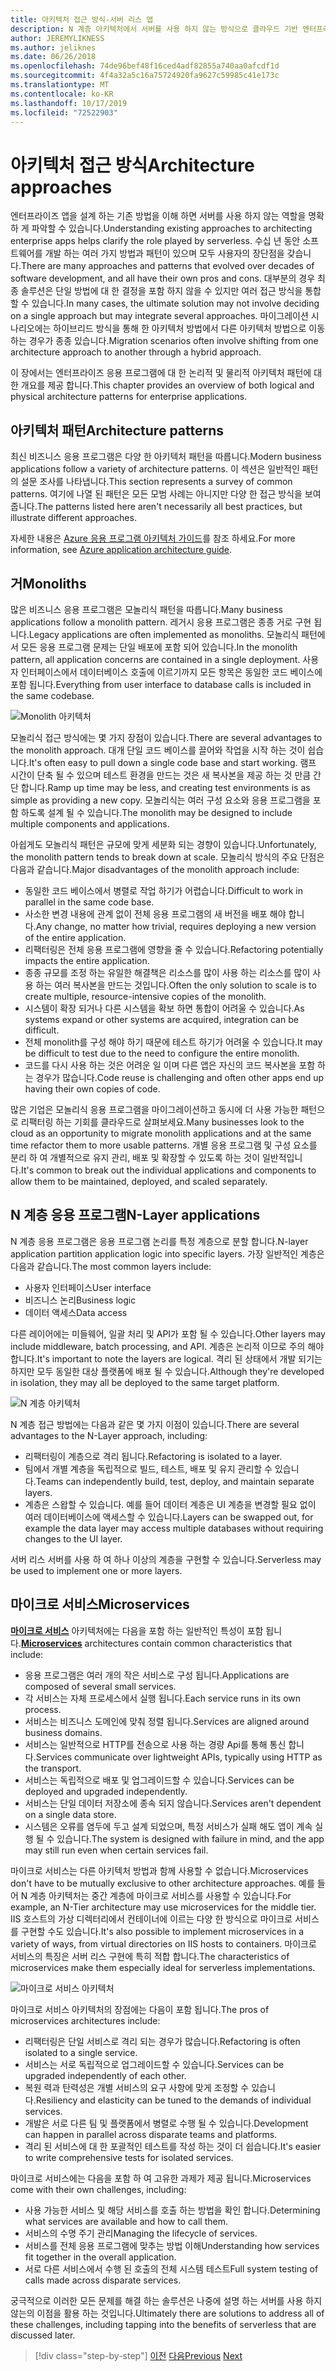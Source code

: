 ```yaml
---
title: 아키텍처 접근 방식-서버 리스 앱
description: N 계층 아키텍처에서 서버를 사용 하지 않는 방식으로 클라우드 기반 엔터프라이즈 응용 프로그램을 빌드하는 아키텍처를 소개 합니다.
author: JEREMYLIKNESS
ms.author: jeliknes
ms.date: 06/26/2018
ms.openlocfilehash: 74de96bef48f16ced4adf82855a740aa0afcdf1d
ms.sourcegitcommit: 4f4a32a5c16a75724920fa9627c59985c41e173c
ms.translationtype: MT
ms.contentlocale: ko-KR
ms.lasthandoff: 10/17/2019
ms.locfileid: "72522903"
---
```

# <a name="architecture-approaches"></a><span data-ttu-id="cd786-103">아키텍처 접근 방식</span><span class="sxs-lookup"><span data-stu-id="cd786-103">Architecture approaches</span></span>

<span data-ttu-id="cd786-104">엔터프라이즈 앱을 설계 하는 기존 방법을 이해 하면 서버를 사용 하지 않는 역할을 명확 하 게 파악할 수 있습니다.</span><span class="sxs-lookup"><span data-stu-id="cd786-104">Understanding existing approaches to architecting enterprise apps helps clarify the role played by serverless.</span></span> <span data-ttu-id="cd786-105">수십 년 동안 소프트웨어를 개발 하는 여러 가지 방법과 패턴이 있으며 모두 사용자의 장단점을 갖습니다.</span><span class="sxs-lookup"><span data-stu-id="cd786-105">There are many approaches and patterns that evolved over decades of software development, and all have their own pros and cons.</span></span> <span data-ttu-id="cd786-106">대부분의 경우 최종 솔루션은 단일 방법에 대 한 결정을 포함 하지 않을 수 있지만 여러 접근 방식을 통합할 수 있습니다.</span><span class="sxs-lookup"><span data-stu-id="cd786-106">In many cases, the ultimate solution may not involve deciding on a single approach but may integrate several approaches.</span></span> <span data-ttu-id="cd786-107">마이그레이션 시나리오에는 하이브리드 방식을 통해 한 아키텍처 방법에서 다른 아키텍처 방법으로 이동 하는 경우가 종종 있습니다.</span><span class="sxs-lookup"><span data-stu-id="cd786-107">Migration scenarios often involve shifting from one architecture approach to another through a hybrid approach.</span></span>

<span data-ttu-id="cd786-108">이 장에서는 엔터프라이즈 응용 프로그램에 대 한 논리적 및 물리적 아키텍처 패턴에 대 한 개요를 제공 합니다.</span><span class="sxs-lookup"><span data-stu-id="cd786-108">This chapter provides an overview of both logical and physical architecture patterns for enterprise applications.</span></span>

## <a name="architecture-patterns"></a><span data-ttu-id="cd786-109">아키텍처 패턴</span><span class="sxs-lookup"><span data-stu-id="cd786-109">Architecture patterns</span></span>

<span data-ttu-id="cd786-110">최신 비즈니스 응용 프로그램은 다양 한 아키텍처 패턴을 따릅니다.</span><span class="sxs-lookup"><span data-stu-id="cd786-110">Modern business applications follow a variety of architecture patterns.</span></span> <span data-ttu-id="cd786-111">이 섹션은 일반적인 패턴의 설문 조사를 나타냅니다.</span><span class="sxs-lookup"><span data-stu-id="cd786-111">This section represents a survey of common patterns.</span></span> <span data-ttu-id="cd786-112">여기에 나열 된 패턴은 모든 모범 사례는 아니지만 다양 한 접근 방식을 보여 줍니다.</span><span class="sxs-lookup"><span data-stu-id="cd786-112">The patterns listed here aren't necessarily all best practices, but illustrate different approaches.</span></span>

<span data-ttu-id="cd786-113">자세한 내용은 [Azure 응용 프로그램 아키텍처 가이드](https://docs.microsoft.com/azure/architecture/guide/)를 참조 하세요.</span><span class="sxs-lookup"><span data-stu-id="cd786-113">For more information, see [Azure application architecture guide](https://docs.microsoft.com/azure/architecture/guide/).</span></span>

## <a name="monoliths"></a><span data-ttu-id="cd786-114">거</span><span class="sxs-lookup"><span data-stu-id="cd786-114">Monoliths</span></span>

<span data-ttu-id="cd786-115">많은 비즈니스 응용 프로그램은 모놀리식 패턴을 따릅니다.</span><span class="sxs-lookup"><span data-stu-id="cd786-115">Many business applications follow a monolith pattern.</span></span> <span data-ttu-id="cd786-116">레거시 응용 프로그램은 종종 거로 구현 됩니다.</span><span class="sxs-lookup"><span data-stu-id="cd786-116">Legacy applications are often implemented as monoliths.</span></span> <span data-ttu-id="cd786-117">모놀리식 패턴에서 모든 응용 프로그램 문제는 단일 배포에 포함 되어 있습니다.</span><span class="sxs-lookup"><span data-stu-id="cd786-117">In the monolith pattern, all application concerns are contained in a single deployment.</span></span> <span data-ttu-id="cd786-118">사용자 인터페이스에서 데이터베이스 호출에 이르기까지 모든 항목은 동일한 코드 베이스에 포함 됩니다.</span><span class="sxs-lookup"><span data-stu-id="cd786-118">Everything from user interface to database calls is included in the same codebase.</span></span>

![Monolith 아키텍처](./media/monolith-architecture.png)

<span data-ttu-id="cd786-120">모놀리식 접근 방식에는 몇 가지 장점이 있습니다.</span><span class="sxs-lookup"><span data-stu-id="cd786-120">There are several advantages to the monolith approach.</span></span> <span data-ttu-id="cd786-121">대개 단일 코드 베이스를 끌어와 작업을 시작 하는 것이 쉽습니다.</span><span class="sxs-lookup"><span data-stu-id="cd786-121">It's often easy to pull down a single code base and start working.</span></span> <span data-ttu-id="cd786-122">램프 시간이 단축 될 수 있으며 테스트 환경을 만드는 것은 새 복사본을 제공 하는 것 만큼 간단 합니다.</span><span class="sxs-lookup"><span data-stu-id="cd786-122">Ramp up time may be less, and creating test environments is as simple as providing a new copy.</span></span> <span data-ttu-id="cd786-123">모놀리식는 여러 구성 요소와 응용 프로그램을 포함 하도록 설계 될 수 있습니다.</span><span class="sxs-lookup"><span data-stu-id="cd786-123">The monolith may be designed to include multiple components and applications.</span></span>

<span data-ttu-id="cd786-124">아쉽게도 모놀리식 패턴은 규모에 맞게 세분화 되는 경향이 있습니다.</span><span class="sxs-lookup"><span data-stu-id="cd786-124">Unfortunately, the monolith pattern tends to break down at scale.</span></span> <span data-ttu-id="cd786-125">모놀리식 방식의 주요 단점은 다음과 같습니다.</span><span class="sxs-lookup"><span data-stu-id="cd786-125">Major disadvantages of the monolith approach include:</span></span>

- <span data-ttu-id="cd786-126">동일한 코드 베이스에서 병렬로 작업 하기가 어렵습니다.</span><span class="sxs-lookup"><span data-stu-id="cd786-126">Difficult to work in parallel in the same code base.</span></span>
- <span data-ttu-id="cd786-127">사소한 변경 내용에 관계 없이 전체 응용 프로그램의 새 버전을 배포 해야 합니다.</span><span class="sxs-lookup"><span data-stu-id="cd786-127">Any change, no matter how trivial, requires deploying a new version of the entire application.</span></span>
- <span data-ttu-id="cd786-128">리팩터링은 전체 응용 프로그램에 영향을 줄 수 있습니다.</span><span class="sxs-lookup"><span data-stu-id="cd786-128">Refactoring potentially impacts the entire application.</span></span>
- <span data-ttu-id="cd786-129">종종 규모를 조정 하는 유일한 해결책은 리소스를 많이 사용 하는 리소스를 많이 사용 하는 여러 복사본을 만드는 것입니다.</span><span class="sxs-lookup"><span data-stu-id="cd786-129">Often the only solution to scale is to create multiple, resource-intensive copies of the monolith.</span></span>
- <span data-ttu-id="cd786-130">시스템이 확장 되거나 다른 시스템을 확보 하면 통합이 어려울 수 있습니다.</span><span class="sxs-lookup"><span data-stu-id="cd786-130">As systems expand or other systems are acquired, integration can be difficult.</span></span>
- <span data-ttu-id="cd786-131">전체 monolith를 구성 해야 하기 때문에 테스트 하기가 어려울 수 있습니다.</span><span class="sxs-lookup"><span data-stu-id="cd786-131">It may be difficult to test due to the need to configure the entire monolith.</span></span>
- <span data-ttu-id="cd786-132">코드를 다시 사용 하는 것은 어려운 일 이며 다른 앱은 자신의 코드 복사본을 포함 하는 경우가 많습니다.</span><span class="sxs-lookup"><span data-stu-id="cd786-132">Code reuse is challenging and often other apps end up having their own copies of code.</span></span>

<span data-ttu-id="cd786-133">많은 기업은 모놀리식 응용 프로그램을 마이그레이션하고 동시에 더 사용 가능한 패턴으로 리팩터링 하는 기회를 클라우드로 살펴보세요.</span><span class="sxs-lookup"><span data-stu-id="cd786-133">Many businesses look to the cloud as an opportunity to migrate monolith applications and at the same time refactor them to more usable patterns.</span></span> <span data-ttu-id="cd786-134">개별 응용 프로그램 및 구성 요소를 분리 하 여 개별적으로 유지 관리, 배포 및 확장할 수 있도록 하는 것이 일반적입니다.</span><span class="sxs-lookup"><span data-stu-id="cd786-134">It's common to break out the individual applications and components to allow them to be maintained, deployed, and scaled separately.</span></span>

## <a name="n-layer-applications"></a><span data-ttu-id="cd786-135">N 계층 응용 프로그램</span><span class="sxs-lookup"><span data-stu-id="cd786-135">N-Layer applications</span></span>

<span data-ttu-id="cd786-136">N 계층 응용 프로그램은 응용 프로그램 논리를 특정 계층으로 분할 합니다.</span><span class="sxs-lookup"><span data-stu-id="cd786-136">N-layer application partition application logic into specific layers.</span></span> <span data-ttu-id="cd786-137">가장 일반적인 계층은 다음과 같습니다.</span><span class="sxs-lookup"><span data-stu-id="cd786-137">The most common layers include:</span></span>

- <span data-ttu-id="cd786-138">사용자 인터페이스</span><span class="sxs-lookup"><span data-stu-id="cd786-138">User interface</span></span>
- <span data-ttu-id="cd786-139">비즈니스 논리</span><span class="sxs-lookup"><span data-stu-id="cd786-139">Business logic</span></span>
- <span data-ttu-id="cd786-140">데이터 액세스</span><span class="sxs-lookup"><span data-stu-id="cd786-140">Data access</span></span>

<span data-ttu-id="cd786-141">다른 레이어에는 미들웨어, 일괄 처리 및 API가 포함 될 수 있습니다.</span><span class="sxs-lookup"><span data-stu-id="cd786-141">Other layers may include middleware, batch processing, and API.</span></span> <span data-ttu-id="cd786-142">계층은 논리적 이므로 주의 해야 합니다.</span><span class="sxs-lookup"><span data-stu-id="cd786-142">It's important to note the layers are logical.</span></span> <span data-ttu-id="cd786-143">격리 된 상태에서 개발 되기는 하지만 모두 동일한 대상 플랫폼에 배포 될 수 있습니다.</span><span class="sxs-lookup"><span data-stu-id="cd786-143">Although they're developed in isolation, they may all be deployed to the same target platform.</span></span>

![N 계층 아키텍처](./media/n-layer-architecture.png)

<span data-ttu-id="cd786-145">N 계층 접근 방법에는 다음과 같은 몇 가지 이점이 있습니다.</span><span class="sxs-lookup"><span data-stu-id="cd786-145">There are several advantages to the N-Layer approach, including:</span></span>

- <span data-ttu-id="cd786-146">리팩터링이 계층으로 격리 됩니다.</span><span class="sxs-lookup"><span data-stu-id="cd786-146">Refactoring is isolated to a layer.</span></span>
- <span data-ttu-id="cd786-147">팀에서 개별 계층을 독립적으로 빌드, 테스트, 배포 및 유지 관리할 수 있습니다.</span><span class="sxs-lookup"><span data-stu-id="cd786-147">Teams can independently build, test, deploy, and maintain separate layers.</span></span>
- <span data-ttu-id="cd786-148">계층은 스왑할 수 있습니다. 예를 들어 데이터 계층은 UI 계층을 변경할 필요 없이 여러 데이터베이스에 액세스할 수 있습니다.</span><span class="sxs-lookup"><span data-stu-id="cd786-148">Layers can be swapped out, for example the data layer may access multiple databases without requiring changes to the UI layer.</span></span>

<span data-ttu-id="cd786-149">서버 리스 서버를 사용 하 여 하나 이상의 계층을 구현할 수 있습니다.</span><span class="sxs-lookup"><span data-stu-id="cd786-149">Serverless may be used to implement one or more layers.</span></span>

## <a name="microservices"></a><span data-ttu-id="cd786-150">마이크로 서비스</span><span class="sxs-lookup"><span data-stu-id="cd786-150">Microservices</span></span>

<span data-ttu-id="cd786-151">**[마이크로 서비스](https://docs.microsoft.com/azure/architecture/guide/architecture-styles/microservices)** 아키텍처에는 다음을 포함 하는 일반적인 특성이 포함 됩니다.</span><span class="sxs-lookup"><span data-stu-id="cd786-151">**[Microservices](https://docs.microsoft.com/azure/architecture/guide/architecture-styles/microservices)** architectures contain common characteristics that include:</span></span>

- <span data-ttu-id="cd786-152">응용 프로그램은 여러 개의 작은 서비스로 구성 됩니다.</span><span class="sxs-lookup"><span data-stu-id="cd786-152">Applications are composed of several small services.</span></span>
- <span data-ttu-id="cd786-153">각 서비스는 자체 프로세스에서 실행 됩니다.</span><span class="sxs-lookup"><span data-stu-id="cd786-153">Each service runs in its own process.</span></span>
- <span data-ttu-id="cd786-154">서비스는 비즈니스 도메인에 맞춰 정렬 됩니다.</span><span class="sxs-lookup"><span data-stu-id="cd786-154">Services are aligned around business domains.</span></span>
- <span data-ttu-id="cd786-155">서비스는 일반적으로 HTTP를 전송으로 사용 하는 경량 Api를 통해 통신 합니다.</span><span class="sxs-lookup"><span data-stu-id="cd786-155">Services communicate over lightweight APIs, typically using HTTP as the transport.</span></span>
- <span data-ttu-id="cd786-156">서비스는 독립적으로 배포 및 업그레이드할 수 있습니다.</span><span class="sxs-lookup"><span data-stu-id="cd786-156">Services can be deployed and upgraded independently.</span></span>
- <span data-ttu-id="cd786-157">서비스는 단일 데이터 저장소에 종속 되지 않습니다.</span><span class="sxs-lookup"><span data-stu-id="cd786-157">Services aren't dependent on a single data store.</span></span>
- <span data-ttu-id="cd786-158">시스템은 오류를 염두에 두고 설계 되었으며, 특정 서비스가 실패 해도 앱이 계속 실행 될 수 있습니다.</span><span class="sxs-lookup"><span data-stu-id="cd786-158">The system is designed with failure in mind, and the app may still run even when certain services fail.</span></span>

<span data-ttu-id="cd786-159">마이크로 서비스는 다른 아키텍처 방법과 함께 사용할 수 없습니다.</span><span class="sxs-lookup"><span data-stu-id="cd786-159">Microservices don't have to be mutually exclusive to other architecture approaches.</span></span> <span data-ttu-id="cd786-160">예를 들어 N 계층 아키텍처는 중간 계층에 마이크로 서비스를 사용할 수 있습니다.</span><span class="sxs-lookup"><span data-stu-id="cd786-160">For example, an N-Tier architecture may use microservices for the middle tier.</span></span> <span data-ttu-id="cd786-161">IIS 호스트의 가상 디렉터리에서 컨테이너에 이르는 다양 한 방식으로 마이크로 서비스를 구현할 수도 있습니다.</span><span class="sxs-lookup"><span data-stu-id="cd786-161">It's also possible to implement microservices in a variety of ways, from virtual directories on IIS hosts to containers.</span></span> <span data-ttu-id="cd786-162">마이크로 서비스의 특징은 서버 리스 구현에 특히 적합 합니다.</span><span class="sxs-lookup"><span data-stu-id="cd786-162">The characteristics of microservices make them especially ideal for serverless implementations.</span></span>

![마이크로 서비스 아키텍처](./media/microservices-architecture.png)

<span data-ttu-id="cd786-164">마이크로 서비스 아키텍처의 장점에는 다음이 포함 됩니다.</span><span class="sxs-lookup"><span data-stu-id="cd786-164">The pros of microservices architectures include:</span></span>

- <span data-ttu-id="cd786-165">리팩터링은 단일 서비스로 격리 되는 경우가 많습니다.</span><span class="sxs-lookup"><span data-stu-id="cd786-165">Refactoring is often isolated to a single service.</span></span>
- <span data-ttu-id="cd786-166">서비스는 서로 독립적으로 업그레이드할 수 있습니다.</span><span class="sxs-lookup"><span data-stu-id="cd786-166">Services can be upgraded independently of each other.</span></span>
- <span data-ttu-id="cd786-167">복원 력과 탄력성은 개별 서비스의 요구 사항에 맞게 조정할 수 있습니다.</span><span class="sxs-lookup"><span data-stu-id="cd786-167">Resiliency and elasticity can be tuned to the demands of individual services.</span></span>
- <span data-ttu-id="cd786-168">개발은 서로 다른 팀 및 플랫폼에서 병렬로 수행 될 수 있습니다.</span><span class="sxs-lookup"><span data-stu-id="cd786-168">Development can happen in parallel across disparate teams and platforms.</span></span>
- <span data-ttu-id="cd786-169">격리 된 서비스에 대 한 포괄적인 테스트를 작성 하는 것이 더 쉽습니다.</span><span class="sxs-lookup"><span data-stu-id="cd786-169">It's easier to write comprehensive tests for isolated services.</span></span>

<span data-ttu-id="cd786-170">마이크로 서비스에는 다음을 포함 하 여 고유한 과제가 제공 됩니다.</span><span class="sxs-lookup"><span data-stu-id="cd786-170">Microservices come with their own challenges, including:</span></span>

- <span data-ttu-id="cd786-171">사용 가능한 서비스 및 해당 서비스를 호출 하는 방법을 확인 합니다.</span><span class="sxs-lookup"><span data-stu-id="cd786-171">Determining what services are available and how to call them.</span></span>
- <span data-ttu-id="cd786-172">서비스의 수명 주기 관리</span><span class="sxs-lookup"><span data-stu-id="cd786-172">Managing the lifecycle of services.</span></span>
- <span data-ttu-id="cd786-173">서비스를 전체 응용 프로그램에 맞추는 방법 이해</span><span class="sxs-lookup"><span data-stu-id="cd786-173">Understanding how services fit together in the overall application.</span></span>
- <span data-ttu-id="cd786-174">서로 다른 서비스에서 수행 된 호출의 전체 시스템 테스트</span><span class="sxs-lookup"><span data-stu-id="cd786-174">Full system testing of calls made across disparate services.</span></span>

<span data-ttu-id="cd786-175">궁극적으로 이러한 모든 문제를 해결 하는 솔루션은 나중에 설명 하는 서버를 사용 하지 않는의 이점을 활용 하는 것입니다.</span><span class="sxs-lookup"><span data-stu-id="cd786-175">Ultimately there are solutions to address all of these challenges, including tapping into the benefits of serverless that are discussed later.</span></span>

>[!div class="step-by-step"]
><span data-ttu-id="cd786-176">[이전](index.md)
>[다음](architecture-deployment-approaches.md)</span><span class="sxs-lookup"><span data-stu-id="cd786-176">[Previous](index.md)
[Next](architecture-deployment-approaches.md)</span></span>
